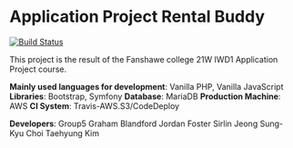 # Application Project Rental Buddy
 
[![Build Status](https://travis-ci.com/TaehyungAlexKim/Application-Project-Rental-Buddy.svg?token=aTxJ7y6DwwppjrZauChh&branch=main)](https://travis-ci.com/TaehyungAlexKim/Application-Project-Rental-Buddy)

This project is the result of the Fanshawe college 21W IWD1 Application Project course.

**Mainly used languages for development**: Vanilla PHP, Vanilla JavaScript
**Libraries**: Bootstrap, Symfony
**Database**: MariaDB
**Production Machine**: AWS
**CI System**: Travis-AWS.S3/CodeDeploy

**Developers**: Group5
Graham Blandford
Jordan Foster
Sirlin Jeong
Sung-Kyu Choi
Taehyung Kim